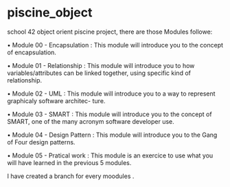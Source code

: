 # piscine_object
school 42 object orient piscine project, there are those Modules followe:

• Module 00 - Encapsulation :
    This module will introduce you to the concept of encapsulation.
    
• Module 01 - Relationship : 
    This module will introduce you to how variables/attributes can be linked together,
    using specific kind of relationship.
    
• Module 02 - UML :
    This module will introduce you to a way to represent graphicaly software architec-
    ture.
    
• Module 03 - SMART :
  This module will introduce you to the concept of SMART, one of the many acronym
  software developer use.
  
• Module 04 - Design Pattern :
  This module will introduce you to the Gang of Four design patterns.
  
• Module 05 - Pratical work : 
This module is an exercice to use what you will have learned in the previous 5
modules.

I have created a branch for every moodules .

